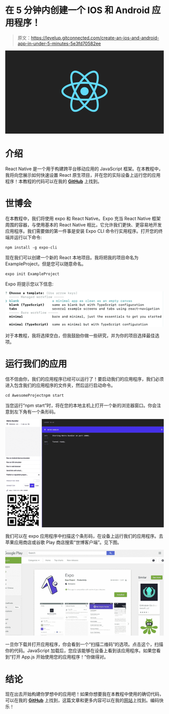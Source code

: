 # 在 5 分钟内创建一个 IOS 和 Android 应用程序！

> 原文：<https://levelup.gitconnected.com/create-an-ios-and-android-app-in-under-5-minutes-5e3fd70582ee>

![](img/d7be1ff4667bff92a9e324fb10b560e6.png)

# 介绍

React Native 是一个用于构建跨平台移动应用的 JavaScript 框架。在本教程中，我将向您展示如何快速设置 React 原生项目，并在您的实际设备上运行您的应用程序！本教程的代码可以在我的 [**GitHub**](https://github.com/bjcarlson42/blog-post-code/tree/master/Quickstart%20React%20Native/ExampleProject) 上找到。

# 世博会

在本教程中，我们将使用 expo 和 React Native。Expo 充当 React Native 框架周围的容器，与使用基本的 React Native 相比，它允许我们更快、更容易地开发应用程序。我们需要做的第一件事是安装 Expo CLI 命令行实用程序。打开您的终端并运行以下命令:

```
npm install -g expo-cli
```

现在我们可以创建一个新的 React 本地项目。我将把我的项目命名为 ExampleProject，但是您可以随意命名。

```
expo init ExampleProject
```

Expo 将提示您以下信息:

![](img/4e55a46e6898460ae9f9f5c59b1203c7.png)

对于本教程，我将选择空白，但我鼓励你做一些研究，并为你的项目选择最佳选项。

# 运行我们的应用

信不信由你，我们的应用程序已经可以运行了！要启动我们的应用程序，我们必须进入包含我们的应用程序的文件夹，然后运行启动命令。

```
cd AwesomeProjectnpm start
```

当您运行“npm start”时，将在您的本地主机上打开一个新的浏览器窗口。你会注意到左下角有一个条形码。

![](img/a0283b4f2bdeba626ac50090d25d44b3.png)

我们可以在 expo 应用程序中扫描这个条形码，在设备上运行我们的应用程序。去苹果应用商店或谷歌 Play 商店搜索“世博客户端”。见下图。

![](img/385003187c0299472cd2f2b4be11d11a.png)

一旦你下载并打开应用程序，你会看到一个“扫描二维码”的选项。点击这个，扫描你的代码。JavaScript 加载后，您应该能够在设备上看到该应用程序。如果您看到“打开 App.js 开始使用您的应用程序！”你做得对。

# 结论

现在出去开始构建你梦想中的应用吧！如果你想要我在本教程中使用的确切代码，可以在我的 [**GitHub**](https://github.com/bjcarlson42/blog-website-code/tree/master/Quickstart%20React%20Native/ExampleProject) 上找到，这篇文章和更多内容可以在我的[网站](https://benjamincarlson.net/blog/)上找到。编码快乐！